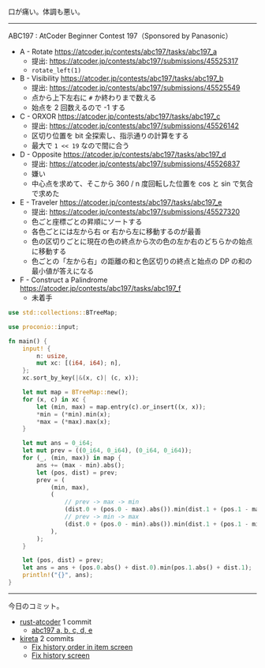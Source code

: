 口が痛い。体調も悪い。

---

ABC197 : AtCoder Beginner Contest 197（Sponsored by Panasonic）

- A - Rotate
  <https://atcoder.jp/contests/abc197/tasks/abc197_a>
  - 提出: <https://atcoder.jp/contests/abc197/submissions/45525317>
  - `rotate_left(1)`
- B - Visibility
  <https://atcoder.jp/contests/abc197/tasks/abc197_b>
  - 提出: <https://atcoder.jp/contests/abc197/submissions/45525549>
  - 点から上下左右に `#` か終わりまで数える
  - 始点を 2 回数えるので -1 する
- C - ORXOR
  <https://atcoder.jp/contests/abc197/tasks/abc197_c>
  - 提出: <https://atcoder.jp/contests/abc197/submissions/45526142>
  - 区切り位置を bit 全探索し、指示通りの計算をする
  - 最大で `1 << 19` なので間に合う
- D - Opposite
  <https://atcoder.jp/contests/abc197/tasks/abc197_d>
  - 提出: <https://atcoder.jp/contests/abc197/submissions/45526837>
  - 嫌い
  - 中心点を求めて、そこから 360 / n 度回転した位置を cos と sin で気合で求めた
- E - Traveler
  <https://atcoder.jp/contests/abc197/tasks/abc197_e>
  - 提出: <https://atcoder.jp/contests/abc197/submissions/45527320>
  - 色ごと座標ごとの昇順にソートする
  - 各色ごとには左から右 or 右から左に移動するのが最善
  - 色の区切りごとに現在の色の終点から次の色の左か右のどちらかの始点に移動する
  - 色ごとの「左から右」の距離の和と色区切りの終点と始点の DP の和の最小値が答えになる
- F - Construct a Palindrome
  <https://atcoder.jp/contests/abc197/tasks/abc197_f>
  - 未着手

```rust
use std::collections::BTreeMap;

use proconio::input;

fn main() {
    input! {
        n: usize,
        mut xc: [(i64, i64); n],
    };
    xc.sort_by_key(|&(x, c)| (c, x));

    let mut map = BTreeMap::new();
    for (x, c) in xc {
        let (min, max) = map.entry(c).or_insert((x, x));
        *min = (*min).min(x);
        *max = (*max).max(x);
    }

    let mut ans = 0_i64;
    let mut prev = ((0_i64, 0_i64), (0_i64, 0_i64));
    for (_, (min, max)) in map {
        ans += (max - min).abs();
        let (pos, dist) = prev;
        prev = (
            (min, max),
            (
                // prev -> max -> min
                (dist.0 + (pos.0 - max).abs()).min(dist.1 + (pos.1 - max).abs()),
                // prev -> min -> max
                (dist.0 + (pos.0 - min).abs()).min(dist.1 + (pos.1 - min).abs()),
            ),
        );
    }

    let (pos, dist) = prev;
    let ans = ans + (pos.0.abs() + dist.0).min(pos.1.abs() + dist.1);
    println!("{}", ans);
}
```

---

今日のコミット。

- [rust-atcoder](https://github.com/bouzuya/rust-atcoder) 1 commit
  - [abc197 a, b, c, d, e](https://github.com/bouzuya/rust-atcoder/commit/1c0e07d2f1719b1292ecf8c736fa61eaf352dc29)
- [kireta](https://github.com/bouzuya/kireta) 2 commits
  - [Fix history order in item screen](https://github.com/bouzuya/kireta/commit/2c6d43c12b4311470ad52c903ee47a2162ec5cc7)
  - [Fix history screen](https://github.com/bouzuya/kireta/commit/0cf67d45a883774b3cdb1cf65cf905d55c9e2d93)
